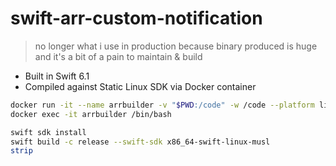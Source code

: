 # swift-arr-custom-notification

> no longer what i use in production because binary produced is huge and it's a bit of a pain to maintain & build

- Built in Swift 6.1
- Compiled against Static Linux SDK via Docker container

```bash
docker run -it --name arrbuilder -v "$PWD:/code" -w /code --platform linux/amd64 swift:latest /bin/bash
docker exec -it arrbuilder /bin/bash
```

```bash
swift sdk install
swift build -c release --swift-sdk x86_64-swift-linux-musl
strip
```
